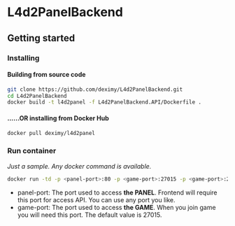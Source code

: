 # L4d2PanelBackend

## Getting started

### Installing

#### Building from source code

```sh
git clone https://github.com/deximy/L4d2PanelBackend.git
cd L4d2PanelBackend
docker build -t l4d2panel -f L4d2PanelBackend.API/Dockerfile .
```

#### ......OR installing from Docker Hub

```sh
docker pull deximy/l4d2panel
```

### Run container

*Just a sample. Any docker command is available.*

```sh
docker run -td -p <panel-port>:80 -p <game-port>:27015 -p <game-port>:27015/udp l4d2panel -f /dev/null
```

+ panel-port: The port used to access **the PANEL**. Frontend will require this port for access API. You can use any port you like.
+ game-port: The port used to access **the GAME**. When you join game you will need this port. The default value is 27015.
